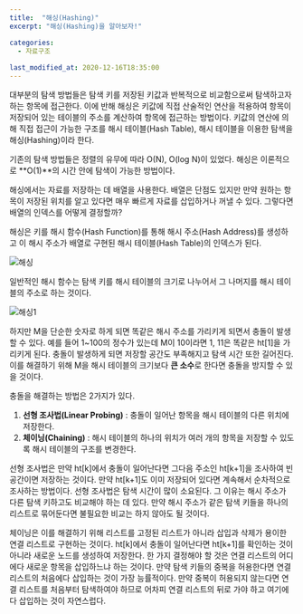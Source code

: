 ```yaml
---
title:  "﻿해싱(Hashing)"
excerpt: "해싱(Hashing)을 알아보자!"

categories:
  - 자료구조
  
last_modified_at: 2020-12-16T18:35:00
---
```


대부분의 탐색 방법들은 탐색 키를 저장된 키값과 반복적으로 비교함으로써 탐색하고자 하는 항목에 접근한다. 이에 반해 해싱은 키값에 직접 산술적인 연산을 적용하여 항목이 저장되어 있는 테이블의 주소를 계산하여 항목에 접근하는 방법이다. 키값의 연산에 의해 직접 접근이 가능한 구조를 해시 테이블(Hash Table), 해시 테이블을 이용한 탐색을 해싱(Hashing)이라 한다.  

기존의 탐색 방법들은 정렬의 유무에 따라 O(N), O(log N)이 있었다. 해싱은 이론적으로 **O(1)**의 시간 안에 탐색이 가능한 방법이다. 

해싱에서는 자료를 저장하는 데 배열을 사용한다. 배열은 단점도 있지만 만약 원하는 항목이 저장된 위치를 알고 있다면 매우 빠르게 자료를 삽입하거나 꺼낼 수 있다. 그렇다면 배열의 인덱스를 어떻게 결정할까?  

해싱은 키를 해시 함수(Hash Function)를 통해 해시 주소(Hash Address)를 생성하고  이 해시 주소가 배열로 구현된 해시 테이블(Hash Table)의 인덱스가 된다.  

![해싱](https://user-images.githubusercontent.com/53072057/102298507-986e3080-3f94-11eb-93bd-90f3d9fae21d.JPG)  

일반적인 해시 함수는 탐색 키를 해시 테이블의 크기로 나누어서 그 나머지를 해시 테이블의 주소로 하는 것이다.  

![해싱1](https://user-images.githubusercontent.com/53072057/102298691-e84cf780-3f94-11eb-9505-df6f9d868fe8.JPG)  

하지만 M을 단순한 숫자로 하게 되면 똑같은 해시 주소를 가리키게 되면서 충돌이 발생할 수 있다. 예를 들어 1~100의 정수가 있는데 M이 10이라면 1, 11은 똑같은 ht[1]을 가리키게 된다. 충돌이 발생하게 되면  저장할 공간도 부족해지고 탐색 시간 또한 길어진다. 이를 해결하기 위해  M을 해시 테이블의 크기보다 **큰 소수**로 한다면 충돌을 방지할 수 있을 것이다.  

충돌을 해결하는 방법은 2가지가 있다.

1. **선형 조사법(Linear Probing)** : 충돌이 일어난  항목을 해시 테이블의 다른 위치에 저장한다.  
2. **체이닝(Chaining)** : 해시 테이블의 하나의 위치가 여러 개의 항목을 저장할 수 있도록 해시 테이블의 구조를 변경한다.  

선형 조사법은 만약 ht[k]에서 충돌이 일어난다면 그다음 주소인 ht[k+1]을 조사하여 빈 공간이면 저장하는 것이다. 만약 ht[k+1]도 이미 저장되어 있다면 계속해서 순차적으로 조사하는 방법이다. 선형 조사법은 탐색 시간이 많이 소요된다. 그 이유는 해시 주소가 다른 탐색 키하고도 비교해야 하는 데 있다. 만약 해시 주소가 같은 탐색 키들을 하나의 리스트로 묶어둔다면 불필요한 비교는 하지 않아도 될 것이다.  

체이닝은 이를 해결하기 위해 리스트를 고정된 리스트가 아니라 삽입과 삭제가 용이한 연결 리스트로 구현하는 것이다. ht[k]에서 충돌이 일어난다면 ht[k+1]를 확인하는 것이 아니라 새로운 노드를 생성하여 저장한다. 한 가지 결정해야 할 것은 연결 리스트의 어디에다 새로운 항목을 삽입하느냐 하는 것이다. 만약 탐색 키들의 중복을 허용한다면 연결 리스트의 처음에다 삽입하는 것이 가장 능률적이다. 만약 중복이 허용되지 않는다면 연결 리스트를 처음부터 탐색하여야 하므로 어차피 연결 리스트의 뒤로 가야 하고 여기에다 삽입하는 것이 자연스럽다.  


​


​ 
